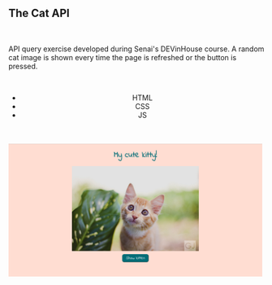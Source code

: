 <h2>The Cat API</h2>
<br>
<p> API query exercise developed during Senai's DEVinHouse course. A random cat image is shown every time the page is refreshed or the button is pressed. </p>
<br>
<ul align="center">
<li>HTML</li>
<li>CSS</li>
<li>JS</li>
</ul>
<br>
<br>


 <img align= "center" src="assets/images/project_image.png" width = 500px>
